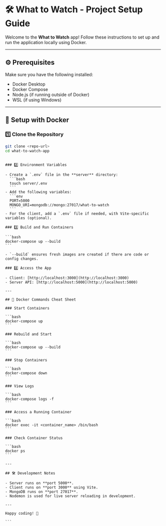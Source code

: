 # 🛠 What to Watch - Project Setup Guide

Welcome to the **What to Watch** app! Follow these instructions to set up and run the application locally using Docker.

---

## ⚙️ Prerequisites

Make sure you have the following installed:

- Docker Desktop
- Docker Compose
- Node.js (if running outside of Docker)
- WSL (if using Windows)

---

## 🚀 Setup with Docker

### 1️⃣ Clone the Repository

```bash
git clone <repo-url>
cd what-to-watch-app
```
````

### 2️⃣ Environment Variables

- Create a `.env` file in the **server** directory:
  ```bash
  touch server/.env
  ```
- Add the following variables:
  ```env
  PORT=5000
  MONGO_URI=mongodb://mongo:27017/what-to-watch
  ```
- For the client, add a `.env` file if needed, with Vite-specific variables (optional).

### 3️⃣ Build and Run Containers

```bash
docker-compose up --build
```

- `--build` ensures fresh images are created if there are code or config changes.

### 4️⃣ Access the App

- Client: [http://localhost:3000](http://localhost:3000)
- Server API: [http://localhost:5000](http://localhost:5000)

---

## 🐳 Docker Commands Cheat Sheet

### Start Containers

```bash
docker-compose up
```

### Rebuild and Start

```bash
docker-compose up --build
```

### Stop Containers

```bash
docker-compose down
```

### View Logs

```bash
docker-compose logs -f
```

### Access a Running Container

```bash
docker exec -it <container_name> /bin/bash
```

### Check Container Status

```bash
docker ps
```

---

## 🛠 Development Notes

- Server runs on **port 5000**.
- Client runs on **port 3000** using Vite.
- MongoDB runs on **port 27017**.
- Nodemon is used for live server reloading in development.

---

Happy coding! 🚀

```
